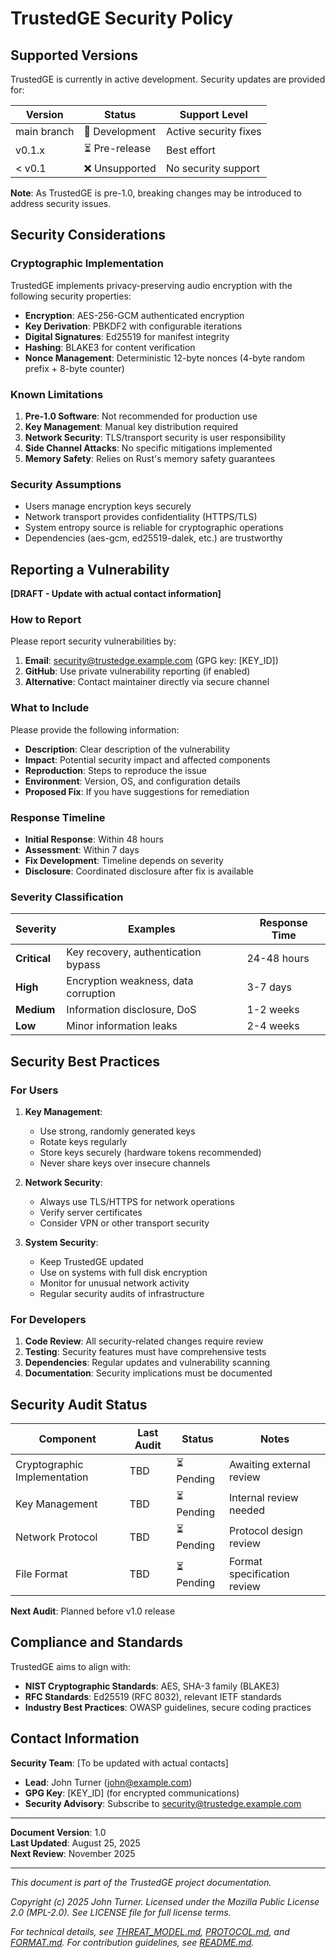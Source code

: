<!--
Copyright (c) 2025 John Turner / MPL-2.0
SPDX-License-Identifier: MPL-2.0
-->

# TrustedGE Security Policy

## Supported Versions

TrustedGE is currently in active development. Security updates are provided for:

| Version | Status | Support Level |
| ------- | ------ | ------------- |
| main branch | 🔄 Development | Active security fixes |
| v0.1.x | ⏳ Pre-release | Best effort |
| < v0.1 | ❌ Unsupported | No security support |

**Note**: As TrustedGE is pre-1.0, breaking changes may be introduced to address security issues.

## Security Considerations

### Cryptographic Implementation

TrustedGE implements privacy-preserving audio encryption with the following security properties:

- **Encryption**: AES-256-GCM authenticated encryption
- **Key Derivation**: PBKDF2 with configurable iterations
- **Digital Signatures**: Ed25519 for manifest integrity
- **Hashing**: BLAKE3 for content verification
- **Nonce Management**: Deterministic 12-byte nonces (4-byte random prefix + 8-byte counter)

### Known Limitations

1. **Pre-1.0 Software**: Not recommended for production use
2. **Key Management**: Manual key distribution required
3. **Network Security**: TLS/transport security is user responsibility
4. **Side Channel Attacks**: No specific mitigations implemented
5. **Memory Safety**: Relies on Rust's memory safety guarantees

### Security Assumptions

- Users manage encryption keys securely
- Network transport provides confidentiality (HTTPS/TLS)
- System entropy source is reliable for cryptographic operations
- Dependencies (aes-gcm, ed25519-dalek, etc.) are trustworthy

## Reporting a Vulnerability

**[DRAFT - Update with actual contact information]**

### How to Report

Please report security vulnerabilities by:

1. **Email**: security@trustedge.example.com (GPG key: [KEY_ID])
2. **GitHub**: Use private vulnerability reporting (if enabled)
3. **Alternative**: Contact maintainer directly via secure channel

### What to Include

Please provide the following information:

- **Description**: Clear description of the vulnerability
- **Impact**: Potential security impact and affected components
- **Reproduction**: Steps to reproduce the issue
- **Environment**: Version, OS, and configuration details
- **Proposed Fix**: If you have suggestions for remediation

### Response Timeline

- **Initial Response**: Within 48 hours
- **Assessment**: Within 7 days
- **Fix Development**: Timeline depends on severity
- **Disclosure**: Coordinated disclosure after fix is available

### Severity Classification

| Severity | Examples | Response Time |
| -------- | -------- | ------------- |
| **Critical** | Key recovery, authentication bypass | 24-48 hours |
| **High** | Encryption weakness, data corruption | 3-7 days |
| **Medium** | Information disclosure, DoS | 1-2 weeks |
| **Low** | Minor information leaks | 2-4 weeks |

## Security Best Practices

### For Users

1. **Key Management**:
   - Use strong, randomly generated keys
   - Rotate keys regularly
   - Store keys securely (hardware tokens recommended)
   - Never share keys over insecure channels

2. **Network Security**:
   - Always use TLS/HTTPS for network operations
   - Verify server certificates
   - Consider VPN or other transport security

3. **System Security**:
   - Keep TrustedGE updated
   - Use on systems with full disk encryption
   - Monitor for unusual network activity
   - Regular security audits of infrastructure

### For Developers

1. **Code Review**: All security-related changes require review
2. **Testing**: Security features must have comprehensive tests
3. **Dependencies**: Regular updates and vulnerability scanning
4. **Documentation**: Security implications must be documented

## Security Audit Status

| Component | Last Audit | Status | Notes |
| --------- | ---------- | ------ | ----- |
| Cryptographic Implementation | TBD | ⏳ Pending | Awaiting external review |
| Key Management | TBD | ⏳ Pending | Internal review needed |
| Network Protocol | TBD | ⏳ Pending | Protocol design review |
| File Format | TBD | ⏳ Pending | Format specification review |

**Next Audit**: Planned before v1.0 release

## Compliance and Standards

TrustedGE aims to align with:

- **NIST Cryptographic Standards**: AES, SHA-3 family (BLAKE3)
- **RFC Standards**: Ed25519 (RFC 8032), relevant IETF standards
- **Industry Best Practices**: OWASP guidelines, secure coding practices

## Contact Information

**Security Team**: [To be updated with actual contacts]
- **Lead**: John Turner (john@example.com)
- **GPG Key**: [KEY_ID] (for encrypted communications)
- **Security Advisory**: Subscribe to security@trustedge.example.com

---

**Document Version**: 1.0  
**Last Updated**: August 25, 2025  
**Next Review**: November 2025

---

*This document is part of the TrustedGE project documentation.*

*Copyright (c) 2025 John Turner. Licensed under the Mozilla Public License 2.0 (MPL-2.0).*
*See LICENSE file for full license terms.*

*For technical details, see [THREAT_MODEL.md](THREAT_MODEL.md), [PROTOCOL.md](PROTOCOL.md), and [FORMAT.md](FORMAT.md).*
*For contribution guidelines, see [README.md](README.md).*
